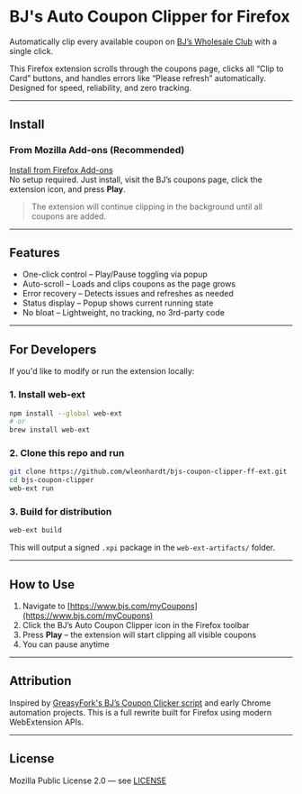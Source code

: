 # BJ's Auto Coupon Clipper for Firefox

Automatically clip every available coupon on [BJ’s Wholesale Club](https://www.bjs.com/myCoupons) with a single click.

This Firefox extension scrolls through the coupons page, clicks all “Clip to Card” buttons, and handles errors like “Please refresh” automatically. Designed for speed, reliability, and zero tracking.

---

## Install

### From Mozilla Add-ons (Recommended)

[Install from Firefox Add-ons](https://addons.mozilla.org/en-US/firefox/addon/bj-s-auto-coupon-clipper/)  
No setup required. Just install, visit the BJ’s coupons page, click the extension icon, and press **Play**.

> The extension will continue clipping in the background until all coupons are added.

---

## Features

- One-click control – Play/Pause toggling via popup  
- Auto-scroll – Loads and clips coupons as the page grows  
- Error recovery – Detects issues and refreshes as needed  
- Status display – Popup shows current running state  
- No bloat – Lightweight, no tracking, no 3rd-party code  

---

## For Developers

If you'd like to modify or run the extension locally:

### 1. Install web-ext

```bash
npm install --global web-ext
# or
brew install web-ext
```

### 2. Clone this repo and run

```bash
git clone https://github.com/wleonhardt/bjs-coupon-clipper-ff-ext.git
cd bjs-coupon-clipper
web-ext run
```

### 3. Build for distribution

```bash
web-ext build
```

This will output a signed `.xpi` package in the `web-ext-artifacts/` folder.

---

## How to Use

1. Navigate to [https://www.bjs.com/myCoupons](https://www.bjs.com/myCoupons)
2. Click the BJ’s Auto Coupon Clipper icon in the Firefox toolbar
3. Press **Play** – the extension will start clipping all visible coupons
4. You can pause anytime

---

## Attribution

Inspired by [GreasyFork's BJ’s Coupon Clicker script](https://greasyfork.org/en/scripts/424555) and early Chrome automation projects. This is a full rewrite built for Firefox using modern WebExtension APIs.

---

## License

Mozilla Public License 2.0 — see [LICENSE](LICENSE)
